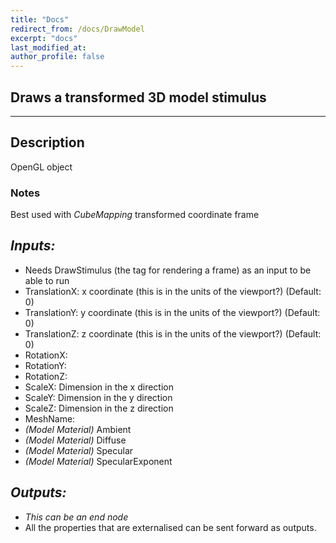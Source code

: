 ```yaml
---
title: "Docs"
redirect_from: /docs/DrawModel
excerpt: "docs"
last_modified_at: 
author_profile: false
---
```

## Draws a transformed 3D model stimulus

***
## Description
OpenGL object 
### Notes
Best used with _CubeMapping_ transformed coordinate frame

## _Inputs:_ 
* Needs DrawStimulus (the tag for rendering a frame) as an input to be able to run
* TranslationX: x coordinate (this is in the units of the viewport?) (Default: 0)
* TranslationY: y coordinate (this is in the units of the viewport?) (Default: 0)
* TranslationZ: z coordinate (this is in the units of the viewport?) (Default: 0)
* RotationX:
* RotationY:
* RotationZ:
* ScaleX: Dimension in the x direction
* ScaleY: Dimension in the y direction
* ScaleZ: Dimension in the z direction
* MeshName: 
* _(Model Material)_ Ambient
* _(Model Material)_ Diffuse
* _(Model Material)_ Specular
* _(Model Material)_ SpecularExponent

## _Outputs:_
* _This can be an end node_
* All the properties that are externalised can be sent forward as outputs.
